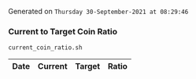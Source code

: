 Generated on `Thursday 30-September-2021 at 08:29:46`

### Current to Target Coin Ratio
`current_coin_ratio.sh`

Date|Current|Target|Ratio
---|---|---|---

